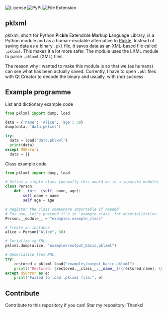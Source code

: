 ![License](https://img.shields.io/github/license/RAPTOR7762/pklxml)
![PyPi](https://img.shields.io/badge/version-v0.2.3-orange)
![File Extension](https://img.shields.io/badge/file%20extension-.pklxml-blue)

## pklxml

pklxml, short for Python **P**ic**kl**e E**x**tensible **M**arkup **L**anguage Library, is a Python module and as a human-readable alternative to [Pickle](https://docs.python.org/3/library/pickle.html). Instead of saving data as a binary `.pkl` file, it saves data as an XML-based file called `.pklxml`. This makes it a lot more safer. The module uses the LXML module to parse `.pklxml` (XML) files.

The reason why I wanted to make this module is so that we (as humans) can see what has been actually saved. Currently, I have to open `.pkl` files with Qt Creator to decode the binary and usually, with (no) success.

## Example programme

List and dictionary example code

```python
from pklxml import dump, load

data = {'name': 'Alice', 'age': 30}
dump(data, 'data.pklxml')

try:
  data = load('data.pklxml')
  print(data)
except OSError:
  data = {}
```

Class example code

```python
from pklxml import dump, load

# Define a simple class (normally this would be in a separate module)
class Person:
    def __init__(self, name, age):
        self.name = name
        self.age = age

# Register the class somewhere importable if needed
# For now, let's pretend it's in 'example_class' for deserialization
Person.__module__ = "examples.example_class"

# Create an instance
alice = Person("Alice", 30)

# Serialize to XML
pklxml.dump(alice, "examples/output_basic.pklxml")

# Deserialize from XML
try:
    restored = pklxml.load("examples/output_basic.pklxml")
    print(f"Restored: {restored.__class__.__name__}({restored.name}, {restored.age})")
except OSError as e:
    print("Failed to load .pklxml file:", e)
```

## Contribute

Contribute to this repository if you can! Star my repository! Thanks!
